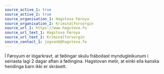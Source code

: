 ```yaml
---
source_active_1: true
source_active_2: true
source_organisation_1: Hagstova Føroya
source_organisation_2: Kriminalforsorgin
source_url_1: https://www.hagstova.fo
source_url_text_1: Hagstova Føroya
source_url_text_2: Kriminalforsorgin
source_contact_1: jogvanb@hagstova.fo
---
```

Í Føroyum er lógarkravt, at føðingar skulu fráboðast myndugleikunum í seinasta lagi 2 dagar aftan á føðingina. Hagstovan metir, at einki ella kanska hendinga barn ikki er skrásett.
